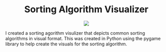 <h1 align="center"> Sorting Algorithm Visualizer </h1>

<p align="center">
<img src = "https://user-images.githubusercontent.com/43732450/163300004-6ef348cc-a563-46d0-9e50-d560ee376526.gif" align=/>
</p>



<p> I created a sorting agorithm visulizer that depicts common sorting algorithms in visual format. This was created in Python using the pygame library to help create the visuals for the sorting algorithm.</p>

